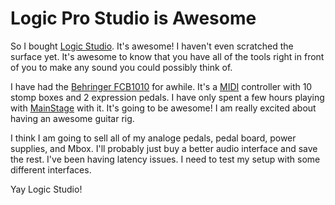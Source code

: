 # Logic Pro Studio is Awesome

So I bought [Logic Studio](http://web.archive.org/web/20071014203346/http://apple.com/logicstudio). It's awesome! I haven't even scratched the surface yet. It's awesome to know that you have all of the tools right in front of you to make any sound you could possibly think of.

I have had the [Behringer FCB1010](http://web.archive.org/web/20071014203346/http://www.behringer.com/FCB1010/) for awhile. It's a [MIDI](http://en.wikipedia.org/wiki/Midi) controller with 10 stomp boxes and 2 expression pedals. I have only spent a few hours playing with [MainStage](http://web.archive.org/web/20071014203346/http://www.apple.com/logicstudio/mainstage/) with it. It's going to be awesome! I am really excited about having an awesome guitar rig.

I think I am going to sell all of my analoge pedals, pedal board, power supplies, and Mbox. I'll probably just buy a better audio interface and save the rest. I've been having latency issues. I need to test my setup with some different interfaces.

Yay Logic Studio!
